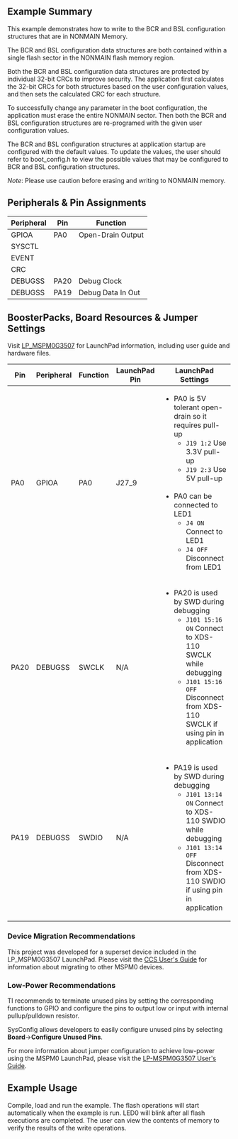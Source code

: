 ## Example Summary

This example demonstrates how to write to the BCR and BSL configuration structures that are in NONMAIN Memory.

The BCR and BSL configuration data structures are both contained within a single flash sector in the NONMAIN
flash memory region.

Both the BCR and BSL configuration data structures are protected by individual 32-bit CRCs to improve security.
The application first calculates the 32-bit CRCs for both structures based on the user configuration values, and then sets the calculated CRC for each structure.

To successfully change any parameter in the boot configuration, the application must erase the entire NONMAIN sector. Then both the BCR and BSL configuration structures are re-programed with the given user configuration values.

The BCR and BSL configuration structures at application startup are configured with the default values. To update the values, the user should refer to  boot_config.h to view the possible values that may be configured to BCR and BSL configuration structures.

*Note*: Please use caution before erasing and writing to NONMAIN memory.

## Peripherals & Pin Assignments

| Peripheral | Pin | Function |
| --- | --- | --- |
| GPIOA | PA0 | Open-Drain Output |
| SYSCTL |  |  |
| EVENT |  |  |
| CRC |  |  |
| DEBUGSS | PA20 | Debug Clock |
| DEBUGSS | PA19 | Debug Data In Out |

## BoosterPacks, Board Resources & Jumper Settings

Visit [LP_MSPM0G3507](https://www.ti.com/tool/LP-MSPM0G3507) for LaunchPad information, including user guide and hardware files.

| Pin | Peripheral | Function | LaunchPad Pin | LaunchPad Settings |
| --- | --- | --- | --- | --- |
| PA0 | GPIOA | PA0 | J27_9 | <ul><li>PA0 is 5V tolerant open-drain so it requires pull-up<br><ul><li>`J19 1:2` Use 3.3V pull-up<br><li>`J19 2:3` Use 5V pull-up</ul><br><li>PA0 can be connected to LED1<br><ul><li>`J4 ON` Connect to LED1<br><li>`J4 OFF` Disconnect from LED1</ul></ul> |
| PA20 | DEBUGSS | SWCLK | N/A | <ul><li>PA20 is used by SWD during debugging<br><ul><li>`J101 15:16 ON` Connect to XDS-110 SWCLK while debugging<br><li>`J101 15:16 OFF` Disconnect from XDS-110 SWCLK if using pin in application</ul></ul> |
| PA19 | DEBUGSS | SWDIO | N/A | <ul><li>PA19 is used by SWD during debugging<br><ul><li>`J101 13:14 ON` Connect to XDS-110 SWDIO while debugging<br><li>`J101 13:14 OFF` Disconnect from XDS-110 SWDIO if using pin in application</ul></ul> |

### Device Migration Recommendations
This project was developed for a superset device included in the LP_MSPM0G3507 LaunchPad. Please
visit the [CCS User's Guide](https://software-dl.ti.com/msp430/esd/MSPM0-SDK/latest/docs/english/tools/ccs_ide_guide/doc_guide/doc_guide-srcs/ccs_ide_guide.html#sysconfig-project-migration)
for information about migrating to other MSPM0 devices.

### Low-Power Recommendations
TI recommends to terminate unused pins by setting the corresponding functions to
GPIO and configure the pins to output low or input with internal
pullup/pulldown resistor.

SysConfig allows developers to easily configure unused pins by selecting **Board**→**Configure Unused Pins**.

For more information about jumper configuration to achieve low-power using the
MSPM0 LaunchPad, please visit the [LP-MSPM0G3507 User's Guide](https://www.ti.com/lit/slau873).

## Example Usage

Compile, load and run the example.
The flash operations will start automatically when the example is run.
LED0 will blink after all flash executions are completed.
The user can view the contents of memory to verify the results of the write operations.
